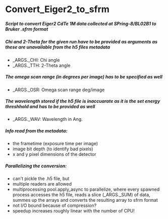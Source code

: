 # Convert_Eiger2_to_sfrm

##### Script to convert Eiger2 CdTe 1M data collected at SPring-8/BL02B1 to Bruker .sfrm format

##### Chi and 2-Theta for the given run have to be provided as arguments as these are unavailable from the h5 files metadata
 - _ARGS._CHI: Chi angle
 - _ARGS._TTH: 2-Theta angle

##### The omega scan range (in degrees per image) has to be specified as well
 - _ARGS._OSR: Omega scan range deg/image
 
##### The wavelength stored if the h5 file is inaccuarate as it is the set energy threshhold and has to be provided as well
 - _ARGS._WAV: Wavelength in Ang.
  
##### Info read from the metadata:
 - the frametime (exposure time per image)
 - image bit depth (to identify bad pixels)
 - x and y pixel dimensions of the detector
   
##### Parallelizing the conversion:
 - can't pickle the .h5 file, but
 - multiple readers are allowed
 - multiprocessing pool.apply_async to parallelize, where
   every spawned process accesses the h5 file,
   reads a slice (_ARGS._SUM) of data, summes up the arrays
   and converts the resulting array to sfrm format
 - not I/O bound because of compression?
 - speedup increases roughly linear with the number of CPU!
